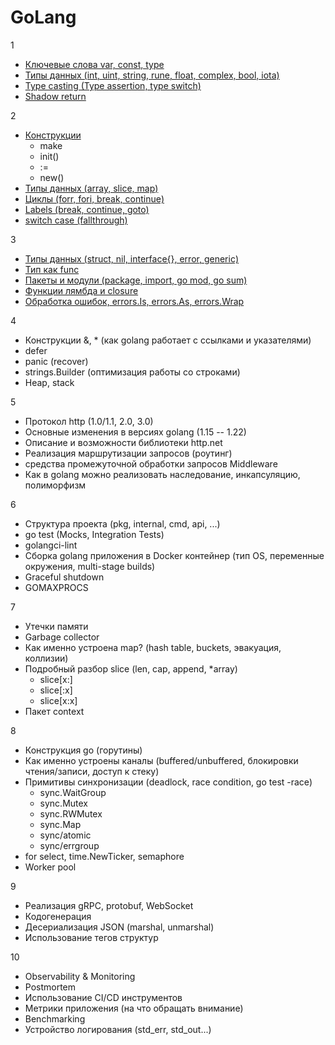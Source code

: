 # GoLang

1
- [Ключевые слова var, const, type](https://github.com/ValikoDorodnov/www_helper/blob/master/grades/golang/knowledge/g1.md#1)
- [Типы данных (int, uint, string, rune, float, complex, bool, iota)](https://github.com/ValikoDorodnov/www_helper/blob/master/grades/golang/knowledge/g1.md#2)
- [Type casting (Type assertion, type switch)](https://github.com/ValikoDorodnov/www_helper/blob/master/grades/golang/knowledge/g1.md#3)
- [Shadow return](https://github.com/ValikoDorodnov/www_helper/blob/master/grades/golang/knowledge/g1.md#4)

2
- [Конструкции](https://github.com/ValikoDorodnov/www_helper/blob/master/grades/golang/knowledge/g2.md#1)
  - make
  - init()
  - :=
  - new()
- [Типы данных (array, slice, map)](https://github.com/ValikoDorodnov/www_helper/blob/master/grades/golang/knowledge/g2.md#2)
- [Циклы (forr, fori, break, continue)](https://github.com/ValikoDorodnov/www_helper/blob/master/grades/golang/knowledge/g2.md#3)
- [Labels (break, continue, goto)](https://github.com/ValikoDorodnov/www_helper/blob/master/grades/golang/knowledge/g2.md#3)
- [switch case (fallthrough)](https://github.com/ValikoDorodnov/www_helper/blob/master/grades/golang/knowledge/g2.md#4)

3
- [Типы данных (struct, nil, interface{}, error, generic)](https://github.com/ValikoDorodnov/www_helper/blob/master/grades/golang/knowledge/g3.md#1)
- [Тип как func](https://github.com/ValikoDorodnov/www_helper/blob/master/grades/golang/knowledge/g3.md#2)
- [Пакеты и модули (package, import, go mod, go sum)](https://github.com/ValikoDorodnov/www_helper/blob/master/grades/golang/knowledge/g3.md#3)
- [Функции лямбда и closure](https://github.com/ValikoDorodnov/www_helper/blob/master/grades/golang/knowledge/g3.md#4)
- [Обработка ошибок, errors.Is, errors.As, errors.Wrap](https://github.com/ValikoDorodnov/www_helper/blob/master/grades/golang/knowledge/g3.md#5)

4
- Конструкции &, * (как golang работает с ссылками и указателями)
- defer
- panic (recover)
- strings.Builder (оптимизация работы со строками)
- Heap, stack

5
- Протокол http (1.0/1.1, 2.0, 3.0)
- Основные изменения в версиях golang (1.15 -- 1.22)
- Описание и возможности библиотеки http.net
- Реализация маршрутизации запросов (роутинг)
- средства промежуточной обработки запросов Middleware
- Как в golang можно реализовать наследование, инкапсуляцию, полиморфизм

6
- Структура проекта (pkg, internal, cmd, api, ...)
- go test (Mocks, Integration Tests)
- golangci-lint
- Сборка golang приложения в Docker контейнер (тип OS, переменные окружения, multi-stage builds)
- Graceful shutdown
- GOMAXPROCS

7
- Утечки памяти
- Garbage collector
- Как именно устроена map? (hash table, buckets, эвакуация, коллизии)
- Подробный разбор slice (len, cap, append, *array)
  - slice[x:]
  - slice[:x]
  - slice[x:x]
- Пакет context

8
- Конструкция go (горутины)
- Как именно устроены каналы (buffered/unbuffered, блокировки чтения/записи, доступ к стеку)
- Примитивы синхронизации (deadlock, race condition, go test -race)
  - sync.WaitGroup
  - sync.Mutex
  - sync.RWMutex
  - sync.Map
  - sync/atomic
  - sync/errgroup
- for select, time.NewTicker, semaphore
- Worker pool

9
- Реализация gRPC, protobuf, WebSocket
- Кодогенерация
- Десериализация JSON (marshal, unmarshal)
- Использование тегов структур

10
- Observability & Monitoring
- Postmortem
- Использование CI/CD инструментов
- Метрики приложения (на что обращать внимание)
- Benchmarking
- Устройство логирования (std_err, std_out...)